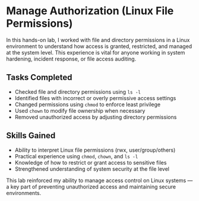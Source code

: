 # Manage Authorization (Linux File Permissions)

In this hands-on lab, I worked with file and directory permissions in a Linux environment to understand how access is granted, restricted, and managed at the system level. This experience is vital for anyone working in system hardening, incident response, or file access auditing.

## Tasks Completed

- Checked file and directory permissions using `ls -l`
- Identified files with incorrect or overly permissive access settings
- Changed permissions using `chmod` to enforce least privilege
- Used `chown` to modify file ownership when necessary
- Removed unauthorized access by adjusting directory permissions

## Skills Gained

- Ability to interpret Linux file permissions (rwx, user/group/others)
- Practical experience using `chmod`, `chown`, and `ls -l`
- Knowledge of how to restrict or grant access to sensitive files
- Strengthened understanding of system security at the file level

This lab reinforced my ability to manage access control on Linux systems — a key part of preventing unauthorized access and maintaining secure environments.
